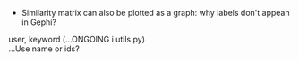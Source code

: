 * Similarity matrix can also be plotted as a graph: why labels don't appean in Gephi?

user, keyword
(...ONGOING i utils.py)  
...Use name or ids?


